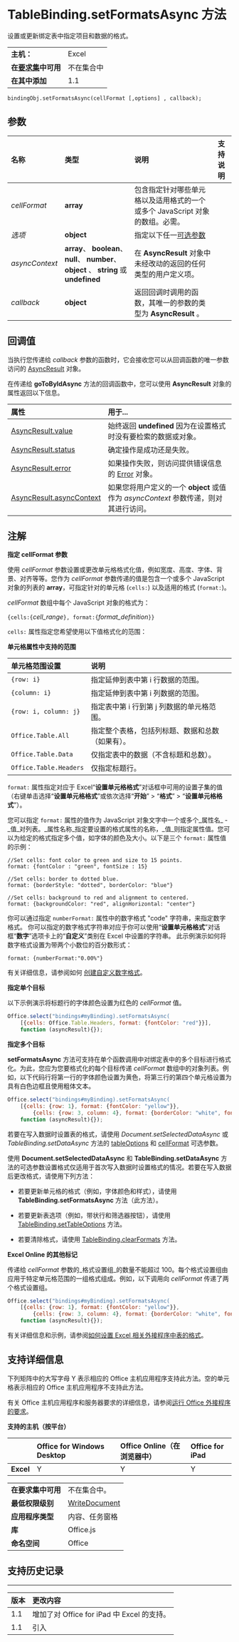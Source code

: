 
# TableBinding.setFormatsAsync 方法
设置或更新绑定表中指定项目和数据的格式。

|||
|:-----|:-----|
|**主机：**|Excel|
|**在[要求集](../../docs/overview/specify-office-hosts-and-api-requirements.md)中可用**|不在集合中|
|**在其中添加**|1.1|

```
bindingObj.setFormatsAsync(cellFormat [,options] , callback);
```


## 参数



|**名称**|**类型**|**说明**|**支持说明**|
|:-----|:-----|:-----|:-----|
| _cellFormat_|**array**|包含指定针对哪些单元格以及适用格式的一个或多个 JavaScript 对象的数组。必需。||
| _选项_|**object**|指定以下任一[可选参数](../../docs/develop/asynchronous-programming-in-office-add-ins.md#passing-optional-parameters-to-asynchronous-methods)||
| _asyncContext_|**array**、 **boolean**、 **null**、 **number**、 **object** 、 **string** 或 **undefined**|在  **AsyncResult** 对象中未经改动的返回的任何类型的用户定义项。||
| _callback_|**object**|返回回调时调用的函数，其唯一的参数的类型为  **AsyncResult** 。||

## 回调值

当执行您传递给 _callback_ 参数的函数时，它会接收您可以从回调函数的唯一参数访问的 [AsyncResult](../../reference/shared/asyncresult.md) 对象。

在传递给  **goToByIdAsync** 方法的回调函数中，您可以使用 **AsyncResult** 对象的属性返回以下信息。



|**属性**|**用于...**|
|:-----|:-----|
|[AsyncResult.value](../../reference/shared/asyncresult.value.md)|始终返回 **undefined** 因为在设置格式时没有要检索的数据或对象。|
|[AsyncResult.status](../../reference/shared/asyncresult.status.md)|确定操作是成功还是失败。|
|[AsyncResult.error](../../reference/shared/asyncresult.error.md)|如果操作失败，则访问提供错误信息的 [Error](../../reference/shared/error.md) 对象。|
|[AsyncResult.asyncContext](../../reference/shared/asyncresult.asynccontext.md)|如果您将用户定义的一个  **object** 或值作为 _asyncContext_ 参数传递，则对其进行访问。|

## 注解

 **指定 cellFormat 参数**

使用 _cellFormat_ 参数设置或更改单元格格式化值，例如宽度、高度、字体、背景、对齐等等。您作为 _cellFormat_ 参数传递的值是包含一个或多个 JavaScript 对象的列表的 **array**，可指定针对的单元格 (`cells:`) 以及适用的格式 (`format:`)。

_cellFormat_ 数组中每个 JavaScript 对象的格式为：

 `{cells:{`_cell_range_`}, format:{`_format_definition_`}}`

`cells:` 属性指定您希望使用以下值格式化的范围：


**单元格属性中支持的范围**


|**单元格范围设置**|**说明**|
|:-----|:-----|
| `{row: i}`|指定延伸到表中第 i 行数据的范围。|
| `{column: i}`|指定延伸到表中第 i 列数据的范围。|
| `{row: i, column: j}`|指定表中第 i 行到第 j 列数据的单元格范围。|
| `Office.Table.All`|指定整个表格，包括列标题、数据和总数（如果有）。|
| `Office.Table.Data`|仅指定表中的数据（不含标题和总数）。|
| `Office.Table.Headers`|仅指定标题行。|


`format:` 属性指定对应于 Excel“**设置单元格格式**”对话框中可用的设置子集的值（右键单击选择“**设置单元格格式**”或依次选择“**开始**” > “**格式**” > “**设置单元格格式**”）。

您可以指定 `format:` 属性的值作为 JavaScript 对象文字中一个或多个_属性名_ - _值_对列表。_属性名称_指定要设置的格式属性的名称，_值_则指定属性值。您可以为给定的格式指定多个值，如字体的颜色及大小。以下是三个 `format:` 属性值的示例：




```
//Set cells: font color to green and size to 15 points.
format: {fontColor : "green", fontSize : 15}
```




```
//Set cells: border to dotted blue.
format: {borderStyle: "dotted", borderColor: "blue"}
```




```
//Set cells: background to red and alignment to centered.
format: {backgroundColor: "red", alignHorizontal: "center"}
```

你可以通过指定 `numberFormat:` 属性中的数字格式 "code" 字符串，来指定数字格式。 你可以指定的数字格式字符串对应于你可以使用“**设置单元格格式**”对话框“**数字**”选项卡上的“**自定义**”类别在 Excel 中设置的字符串。 此示例演示如何将数字格式设置为带两个小数位的百分数形式：




```
format: {numberFormat:"0.00%"}
```

有关详细信息，请参阅如何 [创建自定义数字格式](http://office.microsoft.com/en-us/excel-help/create-or-delete-a-custom-number-format-HA102749035.aspx?CTT=1#BM1)。



 **指定单个目标**

以下示例演示将标题行的字体颜色设置为红色的 _cellFormat_ 值。




```js
Office.select("bindings#myBinding).setFormatsAsync(
    [{cells: Office.Table.Headers, format: {fontColor: "red"}}], 
    function (asyncResult){});
```

 **指定多个目标**

**setFormatsAsync** 方法可支持在单个函数调用中对绑定表中的多个目标进行格式化。为此，您应为您要格式化的每个目标传递 _cellFormat_ 数组中的对象列表。例如，以下代码行将第一行的字体颜色设置为黄色，将第三行的第四个单元格设置为具有白色边框且使用粗体文本。




```js
Office.select("bindings#myBinding).setFormatsAsync(
    [{cells: {row: 1}, format: {fontColor: "yellow"}}, 
        {cells: {row: 3, column: 4}, format: {borderColor: "white", fontStyle: "bold"}}], 
    function (asyncResult){});
```

若要在写入数据时设置表的格式，请使用 _Document.setSelectedDataAsync_ 或 _TableBinding.setDataAsync_ 方法的 [tableOptions](http://msdn.microsoft.com/library/4c1e13e9-b61a-47df-836c-3ca9aba4ca1c%28Office.15%29.aspx) 和 [cellFormat](http://msdn.microsoft.com/library/5b6ecf6f-c57f-4c0d-9605-59daee8fde13%28Office.15%29.aspx) 可选参数。

使用 **Document.setSelectedDataAsync** 和 **TableBinding.setDataAsync** 方法的可选参数设置格式仅适用于首次写入数据时设置格式的情况。若要在写入数据后更改格式，请使用下列方法：


- 若要更新单元格的格式（例如，字体颜色和样式），请使用 **TableBinding.setFormatsAsync** 方法（此方法）。
    
- 若要更新表选项（例如，带状行和筛选器按钮），请使用 [TableBinding.setTableOptions](../../reference/shared/binding.tablebinding.settableoptionsasync.md) 方法。
    
- 若要清除格式，请使用 [TableBinding.clearFormats](../../reference/shared/binding.tablebinding.clearformatsasync.md) 方法。
    
 **Excel Online 的其他标记**

传递给 _cellFormat_ 参数的_格式设置组_的数量不能超过 100。每个格式设置组由应用于特定单元格范围的一组格式组成。例如，以下调用向 _cellFormat_ 传递了两个格式设置组。




```js
Office.select("bindings#myBinding).setFormatsAsync(
    [{cells: {row: 1}, format: {fontColor: "yellow"}}, 
        {cells: {row: 3, column: 4}, format: {borderColor: "white", fontStyle: "bold"}}], 
    function (asyncResult){});

```

有关详细信息和示例，请参阅[如何设置 Excel 相关外接程序中表的格式](../../docs/excel/format-tables-in-add-ins-for-excel.md)。


## 支持详细信息


下列矩阵中的大写字母 Y 表示相应的 Office 主机应用程序支持此方法。空的单元格表示相应的 Office 主机应用程序不支持此方法。

有关 Office 主机应用程序和服务器要求的详细信息，请参阅[运行 Office 外接程序的要求](../../docs/overview/requirements-for-running-office-add-ins.md)。


**支持的主机（按平台）**


||**Office for Windows Desktop**||**Office Online（在浏览器中）**|**Office for iPad**|
|:-----|:-----|:-----|:-----|:-----|
|**Excel**|Y||Y|Y|

|||
|:-----|:-----|
|**在要求集中可用**|不在集合中。|
|**最低权限级别**|[WriteDocument](../../docs/develop/requesting-permissions-for-api-use-in-content-and-task-pane-add-ins.md)|
|**应用程序类型**|内容、任务窗格|
|**库**|Office.js|
|**命名空间**|Office|

## 支持历史记录



****


|**版本**|**更改内容**|
|:-----|:-----|
|1.1|增加了对 Office for iPad 中 Excel 的支持。|
|1.1|引入|
